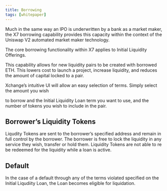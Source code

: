 ```yaml
---
title: Borrowing
tags: [whitepaper]
---
```


Much in the same way an IPO is underwritten by a bank as a market maker, the X7 borrowing capability provides this capacity within the context of the Uniswap V2 automated market maker technology.

The core borrowing functionality within X7 applies to Initial Liquidity Offerings.

This capability allows for new liquidity pairs to be created with borrowed ETH. This lowers cost to launch a project, increase liquidity, and reduces the amount of capital locked to a pair.

Xchange’s intuitive UI will allow an easy selection of terms. Simply select the amount you wish

to borrow and the Initial Liquidity Loan term you want to use, and the number of tokens you wish to include in the pair.

## Borrower’s Liquidity Tokens

Liqudity Tokens are sent to the borrower’s specified address and remain in full control by the borrower. The borrower is free to lock the liquidity in any service they wish, transfer or hold them. Liquidity Tokens are not able to re be redeemed for the liquidity while a loan is active.

## Default

In the case of a default through any of the terms violated specified on the Initial Liqudiity Loan, the Loan becomes eligible for liquidation.
